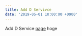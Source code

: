 ```yaml
---
title: Add D Servivce
date: '2019-06-01 10:00:00 +0900'
---
```


Add D Service [page](http://example.com) hoge